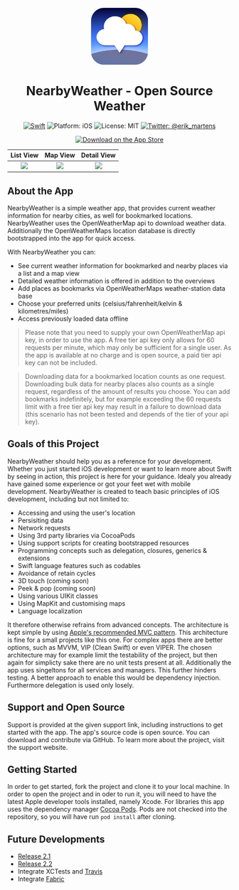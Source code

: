 <p align="center">
<img src="Resources/app_icon.png" alt="NearbyWeather for iOS" height="128" width="128">
</p>

<h1 align="center">NearbyWeather - Open Source Weather</h1>

<p align="center">
<a href="https://developer.apple.com/swift/"><img src="https://img.shields.io/badge/Swift-5.0-orange.svg?style=flat" alt="Swift"/></a>
<img src="https://img.shields.io/badge/Platform-iOS%2011.0+-lightgrey.svg" alt="Platform: iOS">
<img src="https://img.shields.io/github/license/erikmartens/NearbyWeather.svg?style=flat" alt="License: MIT">
<a href="https://twitter.com/erik_martens"><img src="https://img.shields.io/badge/Twitter-@erik_martens-blue.svg" alt="Twitter: @erik_martens"/></a>
</p>
<p align="center">
<a href="https://itunes.apple.com/app/nearbyweather/id1227313069"><img src="Resources/app_store_badge.svg" alt="Download on the App Store"/></a>
</p>

|List View|Map View|Detail View|
|:---:|:---:|:---:|
![](https://i.imgur.com/Fba7ppE.png) | ![](https://i.imgur.com/fgPbJVx.png) | ![](https://i.imgur.com/MdQJiLj.png)
</p>

## About the App
NearbyWeather is a simple weather app, that provides current weather information for nearby cities, as well for bookmarked locations. NearbyWeather uses the OpenWeatherMap api to download weather data. Additionally the OpenWeatherMaps location database is directly bootstrapped into the app for quick access.

With NearbyWeather you can:
- See current weather information for bookmarked and nearby places via a list and a map view
- Detailed weather information is offered in addition to the overviews
- Add places as bookmarks via OpenWeatherMaps weather-station data base
- Choose your preferred units (celsius/fahrenheit/kelvin & kilometres/miles)
- Access previously loaded data offline

> Please note that you need to supply your own OpenWeatherMap api key, in order to use the app. A free tier api key only allows for 60 requests per minute, which may only be sufficient for a single user. As the app is available at no charge and is open source, a paid tier api key can not be included. 

> Downloading data for a bookmarked location counts as one request. Downloading bulk data for nearby places also counts as a single request, regardless of the amount of results you choose. You can add bookmarks indefinitely, but for example exceeding the 60 requests limit with a free tier api key may result in a failure to download data (this scenario has not been tested and depends of the tier of your api key).

## Goals of this Project
NearbyWeather should help you as a reference for your development. Whether you just started iOS development or want to learn more about Swift by seeing in action, this project is here for your guidance. Idealy you already have gained some experience or got your feet wet with mobile development. NearbyWeather is created to teach basic principles of iOS development, including but not limited to:
- Accessing and using the user's location
- Persisiting data
- Network requests
- Using 3rd party libraries via CocoaPods
- Using support scripts for creating bootstrapped resources
- Programming concepts such as delegation, closures, generics & extensions
- Swift language features such as codables
- Avoidance of retain cycles
- 3D touch (coming soon)
- Peek & pop (coming soon)
- Using various UIKit classes
- Using MapKit and customising maps
- Language localization

It therefore otherwise refrains from advanced concepts. The architecture is kept simple by using [Apple's recommended MVC pattern](https://developer.apple.com/library/content/documentation/General/Conceptual/DevPedia-CocoaCore/MVC.html). This architecture is fine for a small projects like this one. For complex apps there are better options, such as MVVM, VIP (Clean Swift) or even VIPER. The chosen architecture may for example limit the testability of the project, but then again for simplicty sake there are no unit tests present at all. Additionally the app uses singeltons for all services and managers. This further hinders testing. A better approach to enable this would be dependency injection. Furthermore delegation is used only losely. 

## Support and Open Source
Support is provided at the given support link, including instructions to get started with the app. The app's source code is open source. You can download and contribute via GitHub. To learn more about the project, visit the support website.

## Getting Started
In order to get started, fork the project and clone it to your local machine. In order to open the project and in oder to run it, you will need to have the latest Apple developer tools installed, namely Xcode. For libraries this app uses the dependency manager [Cocoa Pods](https://cocoapods.org). Pods are not checked into the repository, so you will have run `pod install` after cloning.


## Future Developments
- [Release 2.1](https://github.com/erikmartens/NearbyWeather/projects/2)
- [Release 2.2](https://github.com/erikmartens/NearbyWeather/projects/1)
- Integrate XCTests and [Travis](https://travis-ci.org)
- Integrate [Fabric](https://get.fabric.io)
